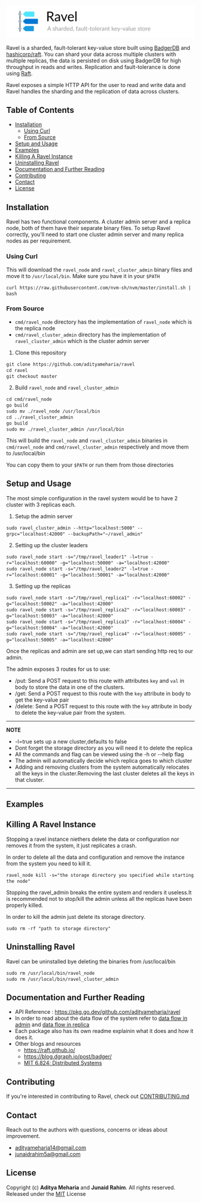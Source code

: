 ![](header.png)

Ravel is a sharded, fault-tolerant key-value store built using [BadgerDB](https://github.com/dgraph-io/badger)
and [hashicorp/raft](https://github.com/hashicorp/raft). You can shard your data across multiple clusters with multiple
replicas, the data is persisted on disk using BadgerDB for high throughput in reads and writes. Replication and
fault-tolerance is done using [Raft](https://raft.github.io/).

Ravel exposes a simple HTTP API for the user to read and write data and Ravel handles the sharding and the replication
of data across clusters.

## Table of Contents

* [Installation](#installation)
    * [Using Curl](#using-curl)
    * [From Source](#from-source)
* [Setup and Usage](#setup-and-usage)
* [Examples](#examples)
* [Killing A Ravel Instance](#killing-a-ravel-instance)
* [Uninstalling Ravel](#unistalling-ravel)
* [Documentation and Further Reading](#documentation-and-further-reading)
* [Contributing](#contributing)
* [Contact](#contact)
* [License](#license)

## Installation

Ravel has two functional components. A cluster admin server and a replica node, both of them have their separate binary
files. To setup Ravel correctly, you'll need to start one cluster admin server and many replica nodes as per requirement.

### Using Curl 

This will download the `ravel_node` and `ravel_cluster_admin` binary files and move it to `/usr/local/bin`. Make sure you
have it in your `$PATH`

```shell
curl https://raw.githubusercontent.com/nvm-sh/nvm/master/install.sh | bash
```


### From Source
- `cmd/ravel_node` directory has the implementation of `ravel_node` which is the replica node
- `cmd/ravel_cluster_admin` directory has the implementation of `ravel_cluster_admin` which is the cluster admin server

1. Clone this repository

```shell
git clone https://github.com/adityameharia/ravel
cd ravel
git checkout master
```

2. Build `ravel_node` and `ravel_cluster_admin`

```shell
cd cmd/ravel_node
go build 
sudo mv ./ravel_node /usr/local/bin
cd ../ravel_cluster_admin
go build
sudo mv ./ravel_cluster_admin /usr/local/bin
```

This will build the `ravel_node` and `ravel_cluster_admin` binaries in `cmd/ravel_node`
and `cmd/ravel_cluster_admin` respectively and move them to /usr/local/bin

You can copy them to your `$PATH` or run them from those directories

## Setup and Usage

The most simple configuration in the ravel system would be to have 2 cluster with 3 replicas each.

1. Setup the admin server

```shell
sudo ravel_cluster_admin --http="localhost:5000" --grpc="localhost:42000" --backupPath="~/ravel_admin"
```
2. Setting up the cluster leaders

```shell
sudo ravel_node start -s="/tmp/ravel_leader1" -l=true -r="localhost:60000" -g="localhost:50000" -a="localhost:42000"
sudo ravel_node start -s="/tmp/ravel_leader2" -l=true -r="localhost:60001" -g="localhost:50001" -a="localhost:42000"
```

3. Setting up the replicas

```shell
sudo ravel_node start -s="/tmp/ravel_replica1" -r="localhost:60002" -g="localhost:50002" -a="localhost:42000"
sudo ravel_node start -s="/tmp/ravel_replica2" -r="localhost:60003" -g="localhost:50003" -a="localhost:42000"
sudo ravel_node start -s="/tmp/ravel_replica3" -r="localhost:60004" -g="localhost:50004" -a="localhost:42000"
sudo ravel_node start -s="/tmp/ravel_replica4" -r="localhost:60005" -g="localhost:50005" -a="localhost:42000"
```

Once the replicas and admin are set up,we can start sending http req to our admin.

The admin exposes 3 routes for us to use:

- /put: Send a POST request to this route with attributes `key` and `val` in body to store the data in one of the clusters.
- /get: Send a POST request to this route with the `key` attribute in body to get the key-value pair 
- /delete: Send a POST request to this route with the `key` attribute in body to delete the key-value pair from the system.

---
**NOTE**
- -l=true sets up a new cluster,defaults to false
- Dont forget the storage directory as you will need it to delete the replica
- All the commands and flag can be viewed using the -h or --help flag  
- The admin will automatically decide which replica goes to which cluster
- Adding and removing clusters from the system automatically relocates all the keys in the cluster.Removing the last cluster deletes all the keys in that cluster.
---

## Examples

## Killing A Ravel Instance

Stopping a ravel instance niethers delete the data or configuration nor removes it from the system, it just replicates a crash.

In order to delete all the data and configuration and remove the instance from the system you need to kill it.

```shell
ravel_node kill -s="the storage directory you specified while starting the node"
```
Stopping the ravel_admin breaks the entire system and renders it useless.It is recommended not to stop/kill the admin unless all the replicas have been properly killed.

In order to kill the admin just delete its storage directory.

```shell
sudo rm -rf "path to storage directory"
```

## Uninstalling Ravel

Ravel can be uninstalled bye deleting the binaries from /usr/local/bin

```shell
sudo rm /usr/local/bin/ravel_node
sudo rm /usr/local/bin/ravel_cluster_admin
```

## Documentation and Further Reading

* API Reference : https://pkg.go.dev/github.com/adityameharia/ravel
* In order to read about the data flow of the system refer to [data flow in admin](https://github.com/adityameharia/ravel/blob/main/cmd/ravel_cluster_admin/README.md) and [data flow in replica](https://github.com/adityameharia/ravel/blob/main/cmd/ravel_node/README.md)
* Each package also has its own readme explainin what it does and how it does it.
* Other blogs and resources
    * https://raft.github.io/
    * https://blog.dgraph.io/post/badger/
    * [MIT 6.824: Distributed Systems](https://youtube.com/playlist?list=PLrw6a1wE39_tb2fErI4-WkMbsvGQk9_UB)

## Contributing

If you're interested in contributing to Ravel, check out [CONTRIBUTING.md](CONTRIBUTING.md)

## Contact

Reach out to the authors with questions, concerns or ideas about improvement.

* adityameharia14@gmail.com
* junaidrahim5a@gmail.com

## License

Copyright (c) **Aditya Meharia** and **Junaid Rahim**. All rights reserved. Released under the [MIT](LICENSE) License